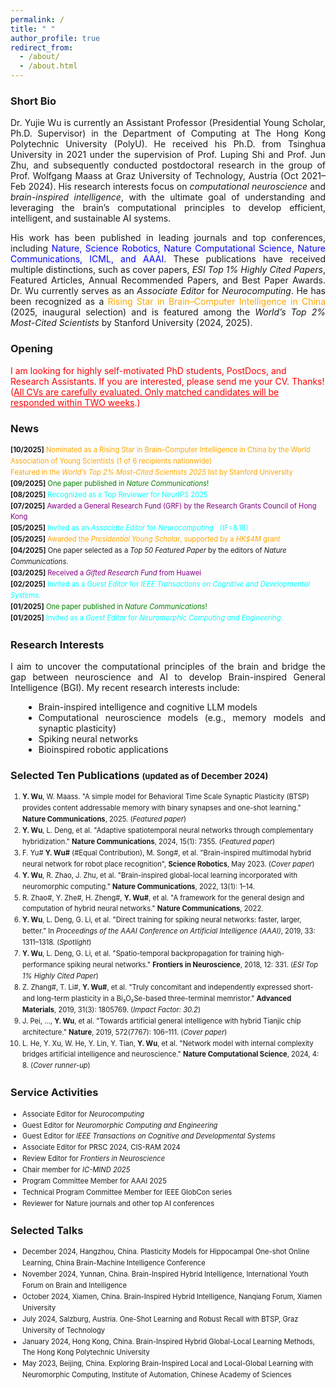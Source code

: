 ```yaml
---
permalink: /
title: " "
author_profile: true
redirect_from: 
  - /about/
  - /about.html
---
```



### **Short Bio**
<div style="text-align: justify;">

Dr. Yujie Wu is currently an Assistant Professor (Presidential Young Scholar, Ph.D. Supervisor) in the Department of Computing at The Hong Kong Polytechnic University (PolyU). He received his Ph.D. from Tsinghua University in 2021 under the supervision of Prof. Luping Shi and Prof. Jun Zhu, and subsequently conducted postdoctoral research in the group of Prof. Wolfgang Maass at Graz University of Technology, Austria (Oct 2021–Feb 2024).
His research interests focus on <em>computational neuroscience</em> and <em>brain-inspired intelligence</em>, with the ultimate goal of understanding and leveraging the brain’s computational principles to develop efficient, intelligent, and sustainable AI systems.

His work has been published in leading journals and top conferences, including <span style="color:blue;">Nature, Science Robotics, Nature Computational Science, Nature Communications, ICML, and AAAI</span>. These publications have received multiple distinctions, such as cover papers, <em>ESI Top 1% Highly Cited Papers</em>, Featured Articles, Annual Recommended Papers, and Best Paper Awards.
Dr. Wu currently serves as an <em>Associate Editor</em> for <em>Neurocomputing</em>. He has been recognized as a <span style="color:orange;">Rising Star in Brain–Computer Intelligence in China</span> (2025, inaugural selection) and is featured among the <em>World’s Top 2% Most-Cited Scientists</em> by Stanford University (2024, 2025).
</div>



### **Opening** 
<span style="color:red;">
I am looking for highly self-motivated PhD students, PostDocs, and Research Assistants. If you are interested, please send me your CV. Thanks! (<u>All CVs are carefully evaluated. Only matched candidates will be responded within TWO weeks</u>.) </span>


 
### **News**
<div style="font-size: 0.8em; line-height: 1.6;">
  <ul style="list-style-type: none; padding-left: 0; margin: 0;">
    <li>
      <strong>[10/2025]</strong>
      <span style="color: orange;">
        Nominated as a Rising Star in Brain–Computer Intelligence in China by the World Association of Young Scientists (1 of 6 recipients nationwide)
      </span>
    </li>
    <li>
      <span style="color: orange;">
      Featured in the <em>World’s Top 2% Most-Cited Scientists 2025</em> list by Stanford University
    </li>
    <li>
      <strong>[09/2025]</strong>
      <span style="color: green;">
        One paper published in <em>Nature Communications</em>!
      </span>
    </li>
    <li>
      <strong>[08/2025]</strong>
      <span style="color: cyan;">
        Recognized as a Top Reviewer for NeurIPS 2025
      </span>
    </li>
    <li>
      <strong>[07/2025]</strong>
      <span style="color: purple;">
        Awarded a General Research Fund (GRF) by the Research Grants Council of Hong Kong
      </span>
    </li>
    <li>
      <strong>[05/2025]</strong>
      <span style="color: cyan;">
      Invited as an <em>Associate Editor</em> for <em>Neurocomputing</em> （IF=8.18）.
    </li>
    <li>
      <strong>[05/2025]</strong>
      <span style="color: orange;">
        Awarded the <em>Presidential Young Scholar</em>, supported by a <em>HK$4M</em> grant
      </span>
    </li>
    <li>
      <strong>[04/2025]</strong>
      One paper selected as a <em>Top 50 Featured Paper</em> by the editors of <em>Nature Communications</em>.
    </li>
    <li>
      <strong>[03/2025]</strong>
      <span style="color: purple;">
        Received a <em>Gifted Research Fund</em> from Huawei
      </span>
    </li>
    <li>
      <strong>[02/2025]</strong>
      <span style="color: cyan;">
      Invited as a <em>Guest Editor</em> for <em>IEEE Transactions on Cognitive and Developmental Systems</em>.
    </li>
    <li>
      <strong>[01/2025]</strong>
      <span style="color: green;">
        One paper published in <em>Nature Communications</em>!
      </span>
    </li>
    <li>
      <strong>[01/2025]</strong>
      <span style="color: cyan;">
      Invited as a <em>Guest Editor</em> for <em>Neuromorphic Computing and Engineering</em>.
    </li>
  </ul>
</div>




### **Research Interests** 
<div style="text-align: justify;">
  I aim to uncover the computational principles of the brain and bridge the gap between neuroscience and AI to develop Brain-inspired General Intelligence (BGI). My recent research interests include:
  <ul style="list-style-type: disc; margin-left: 1.5em;">
    <li>Brain-inspired intelligence and cognitive LLM models</li>
    <li>Computational neuroscience models (e.g., memory models and synaptic plasticity)</li>
    <li>Spiking neural networks</li>
    <li>Bioinspired robotic applications</li>
  </ul>
</div>


### **Selected Ten Publications** <span style="font-size: small;">(updated as of December 2024)</span>

<div style="font-size: 0.8em; line-height: 1.6;">
  <ol>
    <li><strong>Y. Wu</strong>, W. Maass. "A simple model for Behavioral Time Scale Synaptic Plasticity (BTSP) provides content addressable memory with binary synapses and one-shot learning." <strong>Nature Communications</strong>, 2025. (<em>Featured paper</em>)</li>
    <li><strong>Y. Wu</strong>, L. Deng, et al. "Adaptive spatiotemporal neural networks through complementary hybridization." <strong>Nature Communications</strong>, 2024, 15(1): 7355. (<em>Featured paper</em>)</li>
    <li>F. Yu# <strong>Y. Wu#</strong> (#Equal Contribution), M. Song#, et al. "Brain-inspired multimodal hybrid neural network for robot place recognition", <strong>Science Robotics</strong>, May 2023. (<em>Cover paper</em>)</li>
    <li><strong>Y. Wu</strong>, R. Zhao, J. Zhu, et al. "Brain-inspired global-local learning incorporated with neuromorphic computing." <strong>Nature Communications</strong>, 2022, 13(1): 1–14.</li>
    <li>R. Zhao#, Y. Zhe#, H. Zheng#, <strong>Y. Wu#</strong>, et al. "A framework for the general design and computation of hybrid neural networks." <strong>Nature Communications</strong>, 2022.</li>
    <li><strong>Y. Wu</strong>, L. Deng, G. Li, et al. "Direct training for spiking neural networks: faster, larger, better." In <em>Proceedings of the AAAI Conference on Artificial Intelligence (AAAI)</em>, 2019, 33: 1311–1318. (<em>Spotlight</em>)</li>
    <li><strong>Y. Wu</strong>, L. Deng, G. Li, et al. "Spatio-temporal backpropagation for training high-performance spiking neural networks." <strong>Frontiers in Neuroscience</strong>, 2018, 12: 331. (<em>ESI Top 1% Highly Cited Paper</em>)</li>
    <li>Z. Zhang#, T. Li#, <strong>Y. Wu#</strong>, et al. "Truly concomitant and independently expressed short- and long-term plasticity in a Bi₂O₂Se-based three-terminal memristor." <strong>Advanced Materials</strong>, 2019, 31(3): 1805769. (<em>Impact Factor: 30.2</em>)</li>
    <li>J. Pei, ..., <strong>Y. Wu</strong>, et al. "Towards artificial general intelligence with hybrid Tianjic chip architecture." <strong>Nature</strong>, 2019, 572(7767): 106–111. (<em>Cover paper</em>)</li>
    <li>L. He, Y. Xu, W. He, Y. Lin, Y. Tian, <strong>Y. Wu</strong>, et al. "Network model with internal complexity bridges artificial intelligence and neuroscience." <strong>Nature Computational Science</strong>, 2024, 4: 8. (<em>Cover runner-up</em>)</li>
  </ol>
</div>

### **Service Activities**
<div style="font-size: 0.8em; line-height: 1.6;">
  <ul>
    <li>Associate Editor for <em>Neurocomputing</em></li>
    <li>Guest Editor for <em>Neuromorphic Computing and Engineering</em></li>
    <li>Guest Editor for <em>IEEE Transactions on Cognitive and Developmental Systems</em></li>
    <li>Associate Editor for PRSC 2024, CIS-RAM 2024</li>
    <li>Review Editor for <em>Frontiers in Neuroscience</em></li>
    <li>Chair member for <em>IC-MIND 2025</em></li>
    <li>Program Committee Member for AAAI 2025</li>
    <li>Technical Program Committee Member for IEEE GlobCon series</li>
    <li>Reviewer for Nature journals and other top AI conferences</li>
  </ul>
</div>

### **Selected Talks** 
<div style="font-size: 0.8em; line-height: 1.6;">
  <ul>
    <li>December 2024, Hangzhou, China. Plasticity Models for Hippocampal One-shot Online Learning, China Brain-Machine Intelligence Conference</li>
    <li>November 2024, Yunnan, China. Brain-Inspired Hybrid Intelligence, International Youth Forum on Brain and Intelligence</li>
    <li>October 2024, Xiamen, China. Brain-Inspired Hybrid Intelligence, Nanqiang Forum, Xiamen University</li>
    <li>July 2024, Salzburg, Austria. One-Shot Learning and Robust Recall with BTSP, Graz University of Technology</li>
    <li>January 2024, Hong Kong, China. Brain-Inspired Hybrid Global-Local Learning Methods, The Hong Kong Polytechnic University</li>
    <li>May 2023, Beijing, China. Exploring Brain-Inspired Local and Local-Global Learning with Neuromorphic Computing, Institute of Automation, Chinese Academy of Sciences</li>
  </ul>
</div>

 



 
